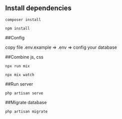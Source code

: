 ## Install dependencies

`composer install`

`npm install`

##Config

copy file .env.example => .env  => config your database

##Combine js, css

`npx run mix`

`npx mix watch`

##Run server

`php artisan serve`

##Migrate database

`php artisan migrate`
